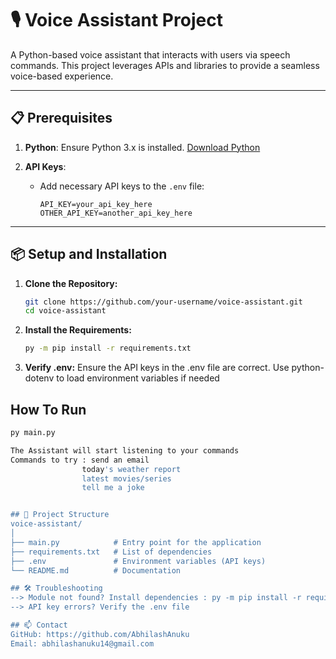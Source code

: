 # 🎙️ Voice Assistant Project  

A Python-based voice assistant that interacts with users via speech commands. This project leverages APIs and libraries to provide a seamless voice-based experience.

---

## 📋 Prerequisites  
1. **Python**: Ensure Python 3.x is installed. [Download Python](https://www.python.org/downloads/)  

2. **API Keys**:  
   - Add necessary API keys to the `.env` file:  
     ```
     API_KEY=your_api_key_here
     OTHER_API_KEY=another_api_key_here
     ```

---

## 📦 Setup and Installation  
1. **Clone the Repository:**  
   ```bash
   git clone https://github.com/your-username/voice-assistant.git
   cd voice-assistant
2. **Install the Requirements:**
   ```bash
   py -m pip install -r requirements.txt
3. **Verify .env:**
   Ensure the API keys in the .env file are correct.
   Use python-dotenv to load environment variables if needed

## How To Run
  ```bash
  py main.py

The Assistant will start listening to your commands
Commands to try : send an email
                  today's weather report
                  latest movies/series
                  tell me a joke


## 📂 Project Structure
voice-assistant/
│
├── main.py            # Entry point for the application
├── requirements.txt   # List of dependencies
├── .env               # Environment variables (API keys)
└── README.md          # Documentation

## 🛠️ Troubleshooting
--> Module not found? Install dependencies : py -m pip install -r requirements.txt
--> API key errors? Verify the .env file

## 📫 Contact
GitHub: https://github.com/AbhilashAnuku
Email: abhilashanuku14@gmail.com
